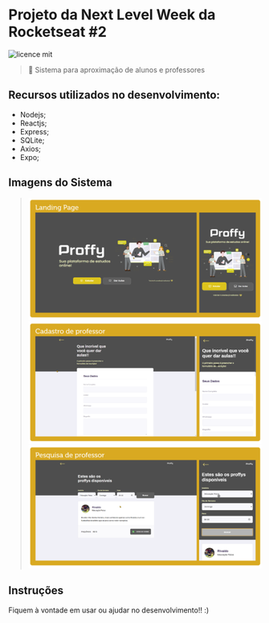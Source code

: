 # Projeto da Next Level Week da Rocketseat #2

![licence mit](https://img.shields.io/badge/license-MIT-yellow)

> :rocket: Sistema para aproximação de alunos e professores

## Recursos utilizados no desenvolvimento:
- Nodejs;
- Reactjs;
- Express;
- SQLite;
- Axios;
- Expo;

## Imagens do Sistema

> ![landingpage](https://github.com/lucaspokaz/nlw-02-proffy/blob/master/images/show_landingpage.png)
> ![cadastro_professor](https://github.com/lucaspokaz/nlw-02-proffy/blob/master/images/show_aulas.png)
> ![pesquisa_professor](https://github.com/lucaspokaz/nlw-02-proffy/blob/master/images/show_estudar.png)

## Instruções

Fiquem à vontade em usar ou ajudar no desenvolvimento!! :)
